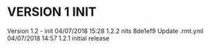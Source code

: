 
VERSION 1  INIT
===============

   Version 1.2 - init
      04/07/2018 15:28  1.2.2  nits
         8de1ef9 Update .rmt.yml
      04/07/2018 14:57  1.2.1  initial release